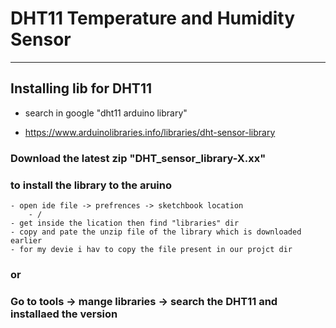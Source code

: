 # DHT11 Temperature and Humidity Sensor 

---

## Installing lib for DHT11 

- search in google 
  "dht11 arduino library"

- https://www.arduinolibraries.info/libraries/dht-sensor-library

 ### Download the latest zip "DHT_sensor_library-X.xx"
 ### to install the library to the aruino 
 	- open ide file -> prefrences -> sketchbook location 
 	  	- /
 	- get inside the lication then find "libraries" dir 
 	- copy and pate the unzip file of the library which is downloaded earlier 
 	- for my devie i hav to copy the file present in our projct dir 

### or 

### Go to tools -> mange libraries -> search the DHT11 and installaed the version 

